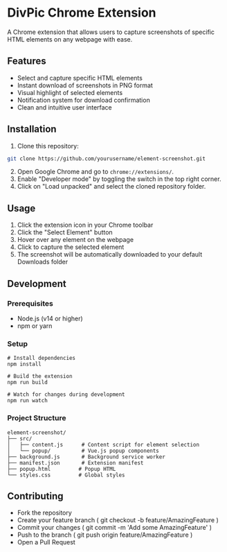 # DivPic Chrome Extension

A Chrome extension that allows users to capture screenshots of specific HTML elements on any webpage with ease.

## Features

- Select and capture specific HTML elements
- Instant download of screenshots in PNG format
- Visual highlight of selected elements
- Notification system for download confirmation
- Clean and intuitive user interface

## Installation

1. Clone this repository:
```bash
git clone https://github.com/yourusername/element-screenshot.git
```
2. Open Google Chrome and go to `chrome://extensions/`.
3. Enable "Developer mode" by toggling the switch in the top right corner.
4. Click on "Load unpacked" and select the cloned repository folder.
## Usage
1. Click the extension icon in your Chrome toolbar
2. Click the "Select Element" button
3. Hover over any element on the webpage
4. Click to capture the selected element
5. The screenshot will be automatically downloaded to your default Downloads folder

## Development
### Prerequisites
- Node.js (v14 or higher)
- npm or yarn
### Setup
```
# Install dependencies
npm install

# Build the extension
npm run build

# Watch for changes during development
npm run watch
```
### Project Structure
```
element-screenshot/
├── src/
│   ├── content.js      # Content script for element selection
│   └── popup/          # Vue.js popup components
├── background.js       # Background service worker
├── manifest.json       # Extension manifest
├── popup.html         # Popup HTML
└── styles.css         # Global styles
```
## Contributing
- Fork the repository
- Create your feature branch ( git checkout -b feature/AmazingFeature )
- Commit your changes ( git commit -m 'Add some AmazingFeature' )
- Push to the branch ( git push origin feature/AmazingFeature )
- Open a Pull Request

